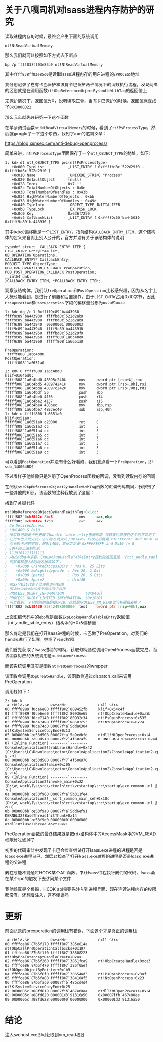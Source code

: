 # 关于八嘎司机对lsass进程内存防护的研究

读取进程内存的时候，最终会产生下面的系统调用

```
nt!NtReadVirtualMemory
```

那么我们就可以按照如下方式去下断点

 ```
 bp /p ffff838ff03e85c0 nt!NtReadVirtualMemory
```

其中`ffff838ff03e85c0`是读取lsass进程内存的用户进程的`EPROCESS`地址

我分别记录了在有卡巴保护和没有卡巴保护两种情况下的函数执行流程，发现两者的区别就是在调用函数`nt!ObpReferenceObjectByHandleWithTag`的返回值上

无保护情况下，返回值为0，说明读取正常，当有卡巴保护的时候，返回值就变成了`0xC0000022`

那么我么就先来研究一下这个函数

在单步调试函数`nt!NtReadVirtualMemory`的时候，看到了`nt!PsProcessType`，然后就google了一下这个东西，找到了xpn的这篇文章：

https://blog.xpnsec.com/anti-debug-openprocess/

简单来讲，`nt!PsProcessType`里面保存了一个`nt!_OBJECT_TYPE`的地址，如下:
```
1: kd> dt nt!_OBJECT_TYPE poi(nt!PsProcessType)
   +0x000 TypeList         : _LIST_ENTRY [ 0xffffbd8c`522d29f0 - 0xffffbd8c`522d29f0 ]
   +0x010 Name             : _UNICODE_STRING "Process"
   +0x020 DefaultObject    : (null) 
   +0x028 Index            : 0x7 ''
   +0x02c TotalNumberOfObjects : 0x8e
   +0x030 TotalNumberOfHandles : 0x43b
   +0x034 HighWaterNumberOfObjects : 0xbb
   +0x038 HighWaterNumberOfHandles : 0x49d
   +0x040 TypeInfo         : _OBJECT_TYPE_INITIALIZER
   +0x0b8 TypeLock         : _EX_PUSH_LOCK
   +0x0c0 Key              : 0x636f7250
   +0x0c8 CallbackList     : _LIST_ENTRY [ 0xffff9c89`ba443930 - 0xffff9c89`ba443930 ]
```

其中`0x0c8`偏移量是一个`LIST_ENTRY`，指向结构`CALLBACK_ENTRY_ITEM`，这个结构体的定义来自网上别人公开的，官方并没有关于该结构体的说明

```
typedef struct _CALLBACK_ENTRY_ITEM {
LIST_ENTRY EntryItemList;
OB_OPERATION Operations;
CALLBACK_ENTRY* CallbackEntry;
POBJECT_TYPE ObjectType;
POB_PRE_OPERATION_CALLBACK PreOperation;
POB_POST_OPERATION_CALLBACK PostOperation;
__int64 unk;
}CALLBACK_ENTRY_ITEM, *PCALLBACK_ENTRY_ITEM;
```

观察该结构体，我们队`PreOperation`和`PostOperation`比较感兴趣，因为从名字上大概也能看到，是进行了前置和后置操作，由于`LIST_ENTRY`占用0x10字节，因此`PreOperation`和`PostOperation`
字段的偏移量分别为`0x28`和`0x30`

```
1: kd> dq /c 1 0xffff9c89`ba443930
ffff9c89`ba443930  ffffbd8c`522d2ab8
ffff9c89`ba443938  ffffbd8c`522d2ab8
ffff9c89`ba443940  00000001`00000003
ffff9c89`ba443948  ffff9c89`ba443910
ffff9c89`ba443950  ffffbd8c`522d29f0
ffff9c89`ba443958  fffff808`1a6c4bd0
ffff9c89`ba443960  fffff808`1a6651a0

PreOperation:
 fffff808`1a6c4bd0
PostOperation:
 fffff808`1a6651a0

1: kd> u fffff808`1a6c4bd0
klif+0x64bd0:
fffff808`1a6c4bd0 48895c2408      mov     qword ptr [rsp+8],rbx
fffff808`1a6c4bd5 4889742418      mov     qword ptr [rsp+18h],rsi
fffff808`1a6c4bda 48897c2420      mov     qword ptr [rsp+20h],rdi
fffff808`1a6c4bdf 55              push    rbp
fffff808`1a6c4be0 4156            push    r14
fffff808`1a6c4be2 4157            push    r15
fffff808`1a6c4be4 488bec          mov     rbp,rsp
fffff808`1a6c4be7 4883ec40        sub     rsp,40h
1: kd> u fffff808`1a6651a0
klif+0x51a0:
fffff808`1a6651a0 c20000          ret     0
fffff808`1a6651a3 cc              int     3
fffff808`1a6651a4 cc              int     3
fffff808`1a6651a5 cc              int     3
fffff808`1a6651a6 cc              int     3
fffff808`1a6651a7 cc              int     3
fffff808`1a6651a8 cc              int     3
fffff808`1a6651a9 cc              int     3
```

可以看到`PostOperation`并没有什么好看的，我们重点看一下`PreOperation`，即`sub_140064BD0`

不过看样子他好像只是注册了OpenProcess函数的回调，没看到读取内存的回调


在阅读`nt!ObpReferenceObjectByHandleWithTag`函数的汇编代码期间，我学到了一些其他的知识，该函数的注释我放到了这里：




找到了关键代码

```asm
nt!ObpReferenceObjectByHandleWithTag+0x1cc:
fffff802`0cb3842c 8bc5            mov     eax,ebp
fffff802`0cb3842e f7d0            not     eax
; 2p DesiredAccess
; !0x1400 & 0x10 
; 所以有可能是卡巴更改了handle table entry里面的值 导致我们直接在这个地方跳走了
; 在把卡巴关闭之后，这个地方就变成了0x1410，取反之后就是 0xFFFFEBEF and 0x10 == 0
; 而开启卡巴的时候，是0x1400，取反之后是 0xFFFFEBFF and 0x10 != 0
; EBFF的二进制形式
; 1110101111111111
; 从windbg中来看，ExpLookupHandleTableEntry函数的返回值是一个nt!_andle_table_entry类型
; 而其偏移量为8的地方解释如下：
;    +0x008 GrantedAccessBits : Pos 0, 25 Bits
;    +0x008 NoRightsUpgrade  : Pos 25, 1 Bit
;    +0x008 Spare1           : Pos 26, 6 Bits
;    +0x00c Spare2           : Uint4B
; 前25个bit代表了允许的访问权限
; 那么0x1400就代表下面这两个权限
; PROCESS_QUERY_INFORMATION          (0x0400)  
; PROCESS_QUERY_LIMITED_INFORMATION  (0x1000) 
; 可以看到，卡巴的防护就是把0x10，也就是PROCESS_VM_READ访问权限给去掉了
fffff802`0cb38430 85842498000000  test    dword ptr [rsp+98h],eax
```

上面汇编代码中的`ebp`就是函数`ExpLookupHandleTableEntry`返回值（nt!_andle_table_entry）结构体的+0x8偏移量

那么肯定是我们在打开lsass进程的时候，卡巴做了PreOperation，对我们的handle进行了处理，抹掉了read权限



我们首先获取了lsass进程的句柄，获取句柄通过调用OpenProcess函数完成，而该函数对应的系统调用是`nt!NtOpenProcess`

而该系统调用其实是函数`nt!PsOpenProcess`的wrapper

该函数会调用`ObpCreateHandle`，该函数会通过dispatch_call来调用PreOperation

调用栈如下：
```
2: kd> k
 # Child-SP          RetAddr               Call Site
00 ffff8989`f0ce6e80 fffff802`809452fb     klif+0x64c4f
01 ffff8989`f0ce6ee0 fffff802`80936e65     nt!ObpCreateHandle+0xa5b
02 ffff8989`f0ce7140 fffff802`80932c34     nt!PsOpenProcess+0x535
03 ffff8989`f0ce7480 fffff802`80583c53     nt!NtOpenProcess+0x24
04 ffff8989`f0ce74c0 00007ffa`5dda0304     nt!KiSystemServiceCopyEnd+0x13
05 000000bb`ce53d508 00007ffa`5a9edbfd     ntdll!NtOpenProcess+0x14
06 000000bb`ce53d510 00007ff7`4f5024f5     KERNELBASE!OpenProcess+0x4d
07 (Inline Function) --------`--------     ConsoleApplication2!GrabLsassHandle+0x42 [C:\Users\LC\Downloads\ector\ConsoleApplication2\ConsoleApplication2.cpp @ 79] 
08 000000bb`ce53d580 00007ff7`4f508870     ConsoleApplication2!main+0x205 [C:\Users\LC\Downloads\ector\ConsoleApplication2\ConsoleApplication2.cpp @ 216] 
09 (Inline Function) --------`--------     ConsoleApplication2!invoke_main+0x22 [D:\a\_work\1\s\src\vctools\crt\vcstartup\src\startup\exe_common.inl @ 78] 
0a 000000bb`ce53f960 00007ffa`5b311fe4     ConsoleApplication2!__scrt_common_main_seh+0x10c [D:\a\_work\1\s\src\vctools\crt\vcstartup\src\startup\exe_common.inl @ 288] 
0b 000000bb`ce53f9a0 00007ffa`5dd6ef91     KERNEL32!BaseThreadInitThunk+0x14
0c 000000bb`ce53f9d0 00000000`00000000     ntdll!RtlUserThreadStart+0x21
```


PreOperation函数的最终结果就是把rdx结构体中的AccessMask中的VM_READ权限给过滤掉了

初步的代码审计中发现了卡巴会检查尝试打开lsass.exe进程的进程是否是lsass.exe进程自己，然后又检查了打开lsass.exe进程的进程是否是lsass.exe进程的父进程

我在想能不能通过HOOK某个API函数，来让lsass进程执行我们的代码，lsass会在某个rpc的触发下去访问某个文件

我他妈真是个傻逼，HOOK api需要先注入到进程里面，现在连读进程内存的权限都没有，还想着注入，这不傻逼吗

# 更新

前面记录的preoperation的调用栈有错误，下面这个才是真正的调用栈

```
 # Child-SP          RetAddr               Call Site
00 ffffce86`87b5f170 fffff807`385e814a     nt!ObpCallPreOperationCallbacks+0x107
01 ffffce86`87b5f1f0 fffff807`38608223     nt!ObpPreInterceptHandleCreate+0xaa
02 ffffce86`87b5f260 fffff807`3861fca9     nt!ObpCreateHandle+0xce3
03 ffffce86`87b5f470 fffff807`385f0aef     nt!ObOpenObjectByPointer+0x1b9
04 ffffce86`87b5f6f0 fffff807`38654ad3     nt!PsOpenProcess+0x3af
05 ffffce86`87b5fa80 fffff807`384104f5     nt!NtOpenProcess+0x23
06 ffffce86`87b5fac0 00007ffb`48bcd4d4     nt!KiSystemServiceCopyEnd+0x25
07 0000005c`a88fd618 00007ffb`467e08ee     ntdll!NtOpenProcess+0x14
08 0000005c`a88fd620 000001d3`91316a50     0x00007ffb`467e08ee
09 0000005c`a88fd628 00000000`00000000     0x000001d3`91316a50
```


# 结论

注入svchost.exe即可获取到vm_read权限
